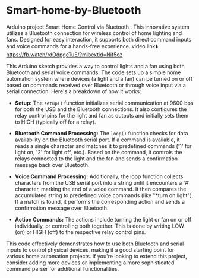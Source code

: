 # Smart-home-by-Bluetooth
Arduino project Smart Home Control via Bluetooth . This innovative system utilizes a Bluetooth connection for wireless control of home lighting and fans. Designed for easy interaction, it supports both direct command inputs and voice commands for a hands-free experience. video link⬇️
https://fb.watch/rdOdpgcTuE/?mibextid=Nif5oz


This Arduino sketch provides a way to control lights and a fan using both Bluetooth and serial voice commands. The code sets up a simple home automation system where devices (a light and a fan) can be turned on or off based on commands received over Bluetooth or through voice input via a serial connection. Here's a breakdown of how it works:

- **Setup:** The `setup()` function initializes serial communication at 9600 bps for both the USB and the Bluetooth connections. It also configures the relay control pins for the light and fan as outputs and initially sets them to HIGH (typically off for a relay).

- **Bluetooth Command Processing:** The `loop()` function checks for data availability on the Bluetooth serial port. If a command is available, it reads a single character and matches it to predefined commands ('1' for light on, '2' for light off, etc.). Based on the command, it controls the relays connected to the light and the fan and sends a confirmation message back over Bluetooth.

- **Voice Command Processing:** Additionally, the loop function collects characters from the USB serial port into a string until it encounters a '#' character, marking the end of a voice command. It then compares the accumulated string to predefined voice commands (like "*turn on light"). If a match is found, it performs the corresponding action and sends a confirmation message over Bluetooth.

- **Action Commands:** The actions include turning the light or fan on or off individually, or controlling both together. This is done by writing LOW (on) or HIGH (off) to the respective relay control pins.

This code effectively demonstrates how to use both Bluetooth and serial inputs to control physical devices, making it a good starting point for various home automation projects. If you're looking to extend this project, consider adding more devices or implementing a more sophisticated command parser for additional functionalities.

